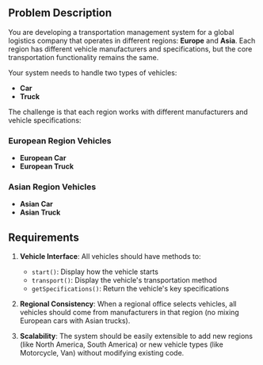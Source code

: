 ## Problem Description

You are developing a transportation management system for a global logistics company that operates in different regions: **Europe** and **Asia**. Each region has different vehicle manufacturers and specifications, but the core transportation functionality remains the same.

Your system needs to handle two types of vehicles:

- **Car**
- **Truck**

The challenge is that each region works with different manufacturers and vehicle specifications:

### European Region Vehicles

- **European Car**
- **European Truck**

### Asian Region Vehicles

- **Asian Car**
- **Asian Truck**

## Requirements

1. **Vehicle Interface**: All vehicles should have methods to:
   - `start()`: Display how the vehicle starts
   - `transport()`: Display the vehicle's transportation method
   - `getSpecifications()`: Return the vehicle's key specifications

2. **Regional Consistency**: When a regional office selects vehicles, all vehicles should come from manufacturers in that region (no mixing European cars with Asian trucks).

3. **Scalability**: The system should be easily extensible to add new regions (like North America, South America) or new vehicle types (like Motorcycle, Van) without modifying existing code.